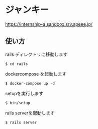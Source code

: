 # ジャンキー

https://internship-a.sandbox.srv.speee.jp/

## 使い方
rails ディレクトリに移動します
```
$ cd rails
```

dockercompose を起動します

```
$ docker-compose up -d
```

setupを実行します

```
$ bin/setup
```

rails serverを起動します

```
$ rails server
```
